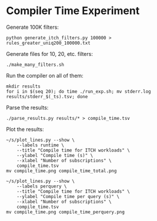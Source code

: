 # Compiler Time Experiment

Generate 100K filters:

    python generate_itch_filters.py 100000 > rules_greater_uniq200_100000.txt

Generate files for 10, 20, etc. filters:

    ./make_many_filters.sh

Run the compiler on all of them:

    mkdir results
    for i in $(seq 20); do time ./run_exp.sh; mv stderr.log results/stderr_$(_ts).tsv; done

Parse the results:

    ./parse_results.py results/* > compile_time.tsv

Plot the results:

    ~/s/plot_lines.py --show \
        --labels runtime \
        --title "Compile time for ITCH workloads" \
        --ylabel "Compile time (s)" \
        --xlabel "Number of subscriptions" \
        compile_time.tsv
    mv compile_time.png compile_time_total.png

    ~/s/plot_lines.py --show \
        --labels perquery \
        --title "Compile time for ITCH workloads" \
        --ylabel "Compile time per query (s)" \
        --xlabel "Number of subscriptions" \
        compile_time.tsv
    mv compile_time.png compile_time_perquery.png
